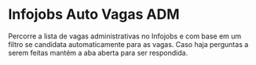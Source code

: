 # Infojobs Auto Vagas ADM
Percorre a lista de vagas administrativas no Infojobs e com base em um filtro se candidata automaticamente para as vagas. Caso haja perguntas a serem feitas mantém a aba aberta para ser respondida.
